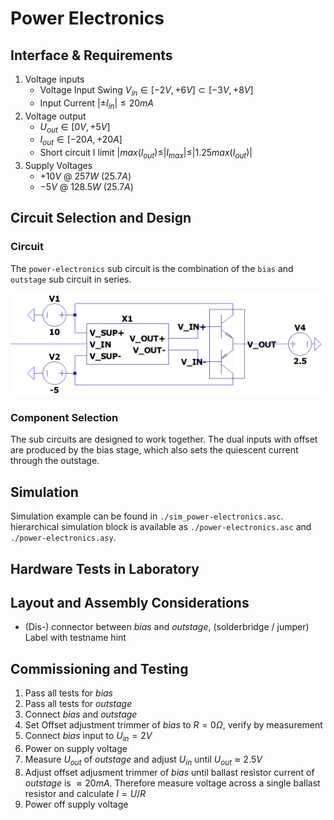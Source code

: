 # Power Electronics

## Interface & Requirements

1. Voltage inputs
    - Voltage Input Swing $V_{in} \in [-2V, +6V] \subset [-3V, +8V]$
    - Input Current $| \pm I_{in} | \leq 20mA$
2. Voltage output
    - $U_{out} \in [0V, +5V]$
    - $I_{out} \in [-20A, +20A]$
    - Short circuit I limit $| max(I_{out}) \leq |I_{max}| \leq |1.25 max(I_{out})|$
3. Supply Voltages
    - $+10V$ @ $257W$ ($25.7A$)
    - $-5V$ @ $128.5W$ ($25.7A$)

## Circuit Selection and Design

### Circuit

The `power-electronics` sub circuit is the combination of the `bias` and
`outstage` sub circuit in series.

![image](./power_electronics.png)

### Component Selection

The sub circuits are designed to work together. The dual inputs with offset are
produced by the bias stage, which also sets the quiescent current through the
outstage.

## Simulation

Simulation example can be found in `./sim_power-electronics.asc`.
hierarchical simulation block is available as `./power-electronics.asc` and
`./power-electronics.asy`.

## Hardware Tests in Laboratory

## Layout and Assembly Considerations

- (Dis-) connector between _bias_ and _outstage_, (solderbridge / jumper)
    Label with testname hint

## Commissioning and Testing

1. Pass all tests for _bias_
2. Pass all tests for _outstage_
3. Connect _bias_ and _outstage_
4. Set Offset adjustment trimmer of _bias_ to $R = 0 \Omega$, verify by
   measurement
5. Connect _bias_ input to $U_{in} = 2V$
6. Power on supply voltage
7. Measure $U_{out}$ of _outstage_ and adjust $U_{in}$ until $U_{out} \approx
   2.5V$
8. Adjust offset adjusment trimmer of _bias_ until ballast resistor current of
   _outstage_ is $\approx 20mA$.
   Therefore measure voltage across a single ballast resistor and calculate $I =
   U/R$
9. Power off supply voltage
